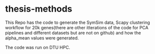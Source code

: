 # thesis-methods

This Repo has the code to generate the SymSim data, Scapy clustering workflow for 20k genes(there are other itterations of the code for PCA pipelines and different datasets but are not on github) and how the alpha_mean values were generated. 

The code was run on DTU HPC.
